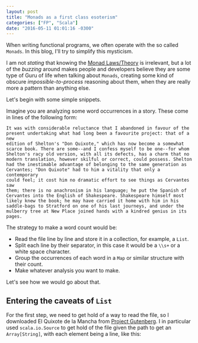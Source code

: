 ```yaml
---
layout: post
title: "Monads as a first class esoterism"
categories: ["FP", "Scala"]
date: "2016-05-11 01:01:16 -0300"
---
```


When writing functional programs, we often operate with the so called `Monads`. In this blog, I'll try to simplify this mysticism.

I am not *stating* that knowing the [Monad Laws/Theory][4d28355e] is irrelevant, but a lot of the *buzzing* around makes people and developers believe they are some type of Guru of life when talking about `Monads`, creating some kind of obscure _impossible-to-process_ reasoning about them, when they are really more a pattern than anything else.

Let's begin with some simple snippets.

Imagine you are analyzing some word occurrences in a story. These come in lines of the following form:

````
It was with considerable reluctance that I abandoned in favour of the
present undertaking what had long been a favourite project: that of a new
edition of Shelton's "Don Quixote," which has now become a somewhat
scarce book. There are some--and I confess myself to be one--for whom
Shelton's racy old version, with all its defects, has a charm that no
modern translation, however skilful or correct, could possess. Shelton
had the inestimable advantage of belonging to the same generation as
Cervantes; "Don Quixote" had to him a vitality that only a contemporary
could feel; it cost him no dramatic effort to see things as Cervantes saw
them; there is no anachronism in his language; he put the Spanish of
Cervantes into the English of Shakespeare. Shakespeare himself most
likely knew the book; he may have carried it home with him in his
saddle-bags to Stratford on one of his last journeys, and under the
mulberry tree at New Place joined hands with a kindred genius in its
pages.
````

The strategy to make a word count would be:

- Read the file line by line and store it in a collection, for example, a `List`.
- Split each line by their separator, in this case it would be a `\\s+` or a white space character.
- Group the occurrences of each word in a `Map` or similar structure with their count.
- Make whatever analysis you want to make.

Let's see how we would go about that.

## Entering the caveats of `List`

For the first step, we need to get hold of a way to read the file, so I downloaded El Quixote de la Mancha from [Project Gutenberg][Quixote-link]. I in particular used `scala.io.Source` to get hold of the file given the path to get an `Array[String]`, with each element being a line, like this:

<script src="https://gist.github.com/tomduhourq/636137ebfabd0c0c914114a0235bab19.js"></script>





  [4d28355e]: https://en.wikipedia.org/wiki/Monad_(category_theory)#Formal_definition "Category Theory and Monads"
  [Quixote-link]: http://www.gutenberg.org/cache/epub/996/pg996.txt "Don Quixote full txt"
